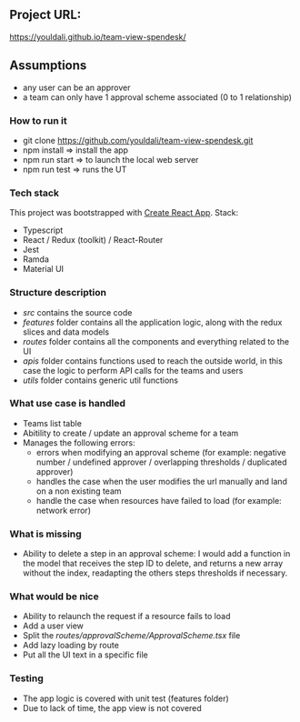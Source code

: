## Project URL:
https://youldali.github.io/team-view-spendesk/

## Assumptions

 - any user can be an approver
 - a team can only have 1 approval scheme associated (0 to 1 relationship)

### How to run it

 - git clone https://github.com/youldali/team-view-spendesk.git
 - npm install => install the app
 - npm run start => to launch the local web server
 - npm run test => runs the UT

### Tech stack

This project was bootstrapped with [Create React App](https://github.com/facebook/create-react-app).
Stack:
 - Typescript
 - React / Redux (toolkit) / React-Router
 - Jest
 - Ramda
 - Material UI

### Structure description

 - *src* contains the source code
 - *features* folder contains all the application logic, along with the redux slices and data models
 - *routes* folder contains all the components and everything related to the UI
 - *apis* folder contains functions used to reach the outside world, in this case the logic to perform API calls for the teams and users
 - *utils* folder contains generic util functions

### What use case is handled

 - Teams list table
 - Abitility to create / update an approval scheme for a team 
 - Manages the following errors:
    - errors when modifying an approval scheme (for example: negative number / undefined approver / overlapping thresholds / duplicated approver)
    - handles the case when the user modifies the url manually and land on a non existing team
    - handle the case when resources have failed to load (for example: network error)

### What is missing

 -  Ability to delete a step in an approval scheme:
    I would add a function in the model that receives the step ID to delete, and returns a new array without the index, readapting the others steps thresholds if necessary.

### What would be nice

 - Ability to relaunch the request if a resource fails to load
 - Add a user view
 - Split the *routes/approvalScheme/ApprovalScheme.tsx* file
 - Add lazy loading by route
 - Put all the UI text in a specific file

### Testing

 - The app logic is covered with unit test (features folder)
 - Due to lack of time, the app view is not covered

